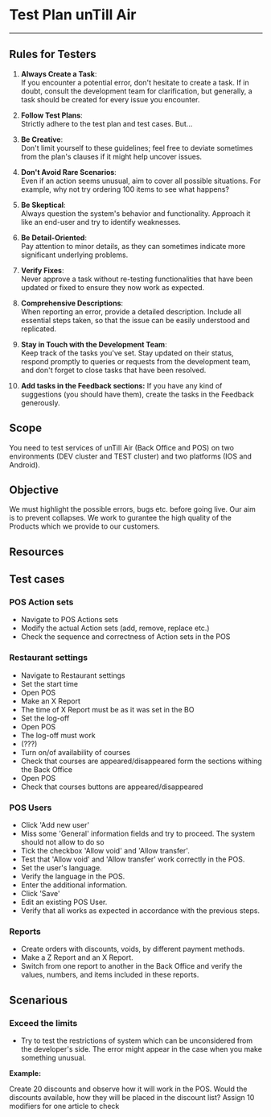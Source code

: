 # Test Plan unTill Air

----------------

## Rules for Testers

1. **Always Create a Task**:  
   If you encounter a potential error, don't hesitate to create a task. If in doubt, consult the development team for clarification, but generally, a task should be created for every issue you encounter.

2. **Follow Test Plans**:  
   Strictly adhere to the test plan and test cases. But...

3. **Be Creative**:  
   Don't limit yourself to these guidelines; feel free to deviate sometimes from the plan's clauses if it might help uncover issues.

4. **Don't Avoid Rare Scenarios**:  
   Even if an action seems unusual, aim to cover all possible situations. For example, why not try ordering 100 items to see what happens?

5. **Be Skeptical**:  
   Always question the system's behavior and functionality. Approach it like an end-user and try to identify weaknesses.

6. **Be Detail-Oriented**:  
   Pay attention to minor details, as they can sometimes indicate more significant underlying problems.

7. **Verify Fixes**:  
   Never approve a task without re-testing functionalities that have been updated or fixed to ensure they now work as expected.

8. **Comprehensive Descriptions**:  
   When reporting an error, provide a detailed description. Include all essential steps taken, so that the issue can be easily understood and replicated.

9. **Stay in Touch with the Development Team**:  
   Keep track of the tasks you've set. Stay updated on their status, respond promptly to queries or requests from the development team, and don't forget to close tasks that have been resolved.

10. **Add tasks in the Feedback sections:** If you have any kind of suggestions (you should have them), create the tasks in the Feedback generously.


## Scope

You need to test services of unTill Air (Back Office and POS) on two environments (DEV cluster and TEST cluster) and two platforms (IOS and Android).

## Objective

We must highlight the possible errors, bugs etc. before going live. Our aim is to prevent collapses. We work to gurantee the high quality of the Products which we  provide to our customers.

## Resources

## Test cases

### POS Action sets

- Navigate to POS Actions sets
- Modify the actual Action sets (add, remove, replace etc.)
- Check the sequence and correctness of Action sets in the POS

### Restaurant settings

- Navigate to Restaurant settings
- Set the start time
- Open POS
- Make an X Report
- The time of X Report must be as it was set in the BO
- Set the log-off
- Open POS
- The log-off must work
- (???)
- Turn on/of availability of courses
- Check that courses are appeared/disappeared form the sections withing the Back Office
- Open POS 
- Check that courses buttons are appeared/disappeared

### POS Users

- Click 'Add new user'
- Miss some 'General' information fields and try to proceed. The system should not allow to do so
- Tick the checkbox 'Allow void' and 'Allow transfer'.
- Test that 'Allow void' and 'Allow transfer' work correctly in the POS.
- Set the user's language.
- Verify the language in the POS.
- Enter the additional information.
- Click 'Save'
- Edit an existing POS User.
- Verify that all works as expected in accordance with the previous steps.

### Reports

- Create orders with discounts, voids, by different payment methods.
- Make a Z Report and an X Report.
- Switch from one report to another in the Back Office and verify the values, numbers, and items included in these reports.


## Scenarious

### Exceed the limits

- Try to test the restrictions of system which can be unconsidered from the developer's side. The error might appear in the case when you make something unusual. 

**Example:**

Create 20 discounts and observe how it will work in the POS. Would the discounts available, how they will be placed in the discount list?
Assign 10 modifiers for one article to check 
